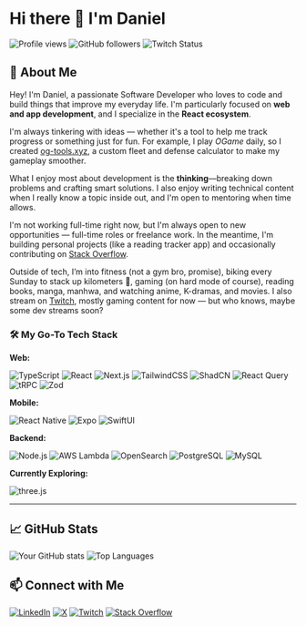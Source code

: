# Hi there 👋 I'm Daniel

![Profile views](https://komarev.com/ghpvc/?username=danielfryy&color=blue)
![GitHub followers](https://img.shields.io/github/followers/danielfryy?label=Follow&style=social)
![Twitch Status](https://img.shields.io/twitch/status/danielfryy?style=social)

## 🚀 About Me
Hey! I'm Daniel, a passionate Software Developer who loves to code and build things that improve my everyday life. I'm particularly focused on **web and app development**, and I specialize in the **React ecosystem**.

I'm always tinkering with ideas — whether it's a tool to help me track progress or something just for fun. For example, I play *OGame* daily, so I created [og-tools.xyz](https://og-tools.xyz), a custom fleet and defense calculator to make my gameplay smoother.

What I enjoy most about development is the **thinking**—breaking down problems and crafting smart solutions. I also enjoy writing technical content when I really know a topic inside out, and I'm open to mentoring when time allows.

I'm not working full-time right now, but I'm always open to new opportunities — full-time roles or freelance work. In the meantime, I'm building personal projects (like a reading tracker app) and occasionally contributing on [Stack Overflow](https://stackoverflow.com/users/11847142/danielfryy).

Outside of tech, I’m into fitness (not a gym bro, promise), biking every Sunday to stack up kilometers 🚴, gaming (on hard mode of course), reading books, manga, manhwa, and watching anime, K-dramas, and movies. I also stream on [Twitch](https://www.twitch.tv/danielfryy), mostly gaming content for now — but who knows, maybe some dev streams soon?

### 🛠️ My Go-To Tech Stack

**Web:**

![TypeScript](https://img.shields.io/badge/-TypeScript-3178C6?style=for-the-badge&logo=typescript&logoColor=white)
![React](https://img.shields.io/badge/-React-20232A?style=for-the-badge&logo=react)
![Next.js](https://img.shields.io/badge/-Next.js-000000?style=for-the-badge&logo=nextdotjs)
![TailwindCSS](https://img.shields.io/badge/-TailwindCSS-38B2AC?style=for-the-badge&logo=tailwindcss&logoColor=white)
![ShadCN](https://img.shields.io/badge/-ShadCN-111827?style=for-the-badge&logo=vercel&logoColor=white)
![React Query](https://img.shields.io/badge/-React%20Query-ff4154?style=for-the-badge&logo=reactquery&logoColor=white)
![tRPC](https://img.shields.io/badge/-tRPC-2596be?style=for-the-badge&logo=trpc&logoColor=white)
![Zod](https://img.shields.io/badge/-Zod-informational?style=for-the-badge)

**Mobile:**

![React Native](https://img.shields.io/badge/-React%20Native-20232A?style=for-the-badge&logo=react)
![Expo](https://img.shields.io/badge/-Expo-000020?style=for-the-badge&logo=expo)
![SwiftUI](https://img.shields.io/badge/-SwiftUI-FA7343?style=for-the-badge&logo=swift&logoColor=white)

**Backend:**

![Node.js](https://img.shields.io/badge/-Node.js-339933?style=for-the-badge&logo=node.js&logoColor=white)
![AWS Lambda](https://img.shields.io/badge/-AWS%20Lambda-FF9900?style=for-the-badge&logo=amazonaws&logoColor=white)
![OpenSearch](https://img.shields.io/badge/-OpenSearch-005EB8?style=for-the-badge&logo=opensearch&logoColor=white)
![PostgreSQL](https://img.shields.io/badge/-PostgreSQL-336791?style=for-the-badge&logo=postgresql&logoColor=white)
![MySQL](https://img.shields.io/badge/-MySQL-4479A1?style=for-the-badge&logo=mysql&logoColor=white)

**Currently Exploring:**

![three.js](https://img.shields.io/badge/-three.js-000000?style=for-the-badge&logo=threedotjs&logoColor=white)

---

## 📈 GitHub Stats

![Your GitHub stats](https://github-readme-stats.vercel.app/api?username=danielfryy&show_icons=true&theme=default)
![Top Languages](https://github-readme-stats.vercel.app/api/top-langs/?username=danielfryy&layout=compact)

## 📫 Connect with Me

[![LinkedIn](https://custom-icon-badges.demolab.com/badge/LinkedIn-0A66C2?logo=linkedin-white&logoColor=fff)](https://linkedin.com/in/danielfryy) [![X](https://img.shields.io/badge/X-%23000000.svg?logo=X&logoColor=white)](https://twitter.com/danielfryy) [![Twitch](https://img.shields.io/badge/Twitch-%239146FF.svg?logo=Twitch&logoColor=white)](https://twitch.tv/danielfryy) [![Stack Overflow](https://img.shields.io/badge/-Stack%20Overflow-FE7A16?logo=stack-overflow&logoColor=white)](https://stackoverflow.com/users/11847142/danielfryy)

